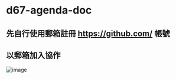 # d67-agenda-doc
## 先自行使用郵箱註冊 https://github.com/ 帳號
## 以郵箱加入協作
![image](https://github.com/twoutlook/d67-agenda-doc/assets/16488072/be0b9f75-d2bc-4645-a066-1545195ad8a5)
